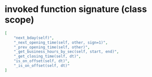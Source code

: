 # invoked function signature (class scope)

```json
[
    "next_bday(self)",
    "_next_opening_time(self, other, sign=1)",
    "_prev_opening_time(self, other)",
    "_get_business_hours_by_sec(self, start, end)",
    "_get_closing_time(self, dt)",
    "is_on_offset(self, dt)",
    "_is_on_offset(self, dt)"
]
```
